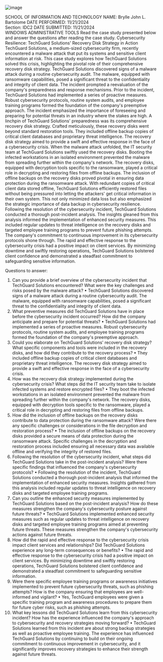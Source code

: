 ![image](https://github.com/user-attachments/assets/ecff4452-81f9-4f7c-9475-f41575eb5e3a)

SCHOOL OF INFORMATION AND TECHNOLOGY
NAME: Brylle John L. Bartolome	DATE PERFORMED: 11/21/2024	 
Section: IDC2	DATE SUBMITTED: 11/21/2024	
WINDOWS ADMINISTRATIVE TOOLS
Read the case study presented below and answer the questions after reading the case study.
Cybersecurity Resilience: TechGuard Solutions' Recovery Disk Strategy in Action
TechGuard Solutions, a medium-sized cybersecurity firm, recently encountered a malware attack that put its systems and sensitive client information at risk. This case study explores how TechGuard Solutions solved this crisis, highlighting the pivotal role of their comprehensive recovery disk strategy.
TechGuard Solutions discovered signs of a malware attack during a routine cybersecurity audit. The malware, equipped with ransomware capabilities, posed a significant threat to the confidentiality and integrity of client data. The incident prompted a reevaluation of the company's preparedness and response mechanisms. 
Prior to the incident, TechGuard Solutions had implemented a series of proactive measures. Robust cybersecurity protocols, routine system audits, and employee training programs formed the foundation of the company's preemptive approach. The incident emphasized the importance of foreseeing and preparing for potential threats in an industry where the stakes are high. A linchpin of TechGuard Solutions' preparedness was its comprehensive recovery disk strategy. 
Crafted meticulously, these recovery disks went beyond standard restoration tools. They included offline backup copies of critical client databases and proprietary threat intelligence. The recovery disk strategy aimed to provide a swift and effective response in the face of a cybersecurity crisis. When the malware attack unfolded, the IT security team at TechGuard Solutions swiftly used the recovery disks. 
Booting the infected workstations in an isolated environment prevented the malware from spreading further within the company's network. The recovery disks, equipped with decryption tools specific to the ransomware, played a critical role in decrypting and restoring files from offline backups. The inclusion of offline backups on the recovery disks proved pivotal in ensuring data protection during the ransomware attack. With redundant copies of critical client data stored offline, TechGuard Solutions efficiently restored files without being pressured into letting the attackers' get critical information in their own system. 
This not only minimized data loss but also emphasized the strategic importance of data backup in cybersecurity resilience. Following the resolution of the cybersecurity incident, TechGuard Solutions conducted a thorough post-incident analysis. The insights gleaned from this analysis informed the implementation of enhanced security measures. This included regular updates to threat intelligence on the recovery disks and targeted employee training programs to prevent future phishing attempts. The company's commitment to continuous improvement in its cybersecurity protocols shone through. The rapid and effective response to the cybersecurity crisis had a positive impact on client services. By minimizing downtime and swiftly restoring operations, TechGuard Solutions bolstered client confidence and demonstrated a steadfast commitment to safeguarding sensitive information.

Questions to answer:
1.	Can you provide a brief overview of the cybersecurity incident that TechGuard Solutions encountered? What were the key challenges and risks posed by the malware attack?
•	TechGuard Solutions discovered signs of a malware attack during a routine cybersecurity audit. The malware, equipped with ransomware capabilities, posed a significant threat to the confidentiality and integrity of client data. 
2.	What preventive measures did TechGuard Solutions have in place before the cybersecurity incident occurred? How did the company anticipate and prepare for potential threats?
•	TechGuard Solutions had implemented a series of proactive measures. Robust cybersecurity protocols, routine system audits, and employee training programs formed the foundation of the company's preemptive approach.
3.	Could you elaborate on TechGuard Solutions' recovery disk strategy? What specific components and tools were included in the recovery disks, and how did they contribute to the recovery process?
•	They included offline backup copies of critical client databases and proprietary threat intelligence. The recovery disk strategy aimed to provide a swift and effective response in the face of a cybersecurity crisis.
4.	How was the recovery disk strategy implemented during the cybersecurity crisis? What steps did the IT security team take to isolate infected systems and restore encrypted files?
•	They boot the infected workstations in an isolated environment prevented the malware from spreading further within the company's network. The recovery disks, equipped with decryption tools specific to the ransomware, played a critical role in decrypting and restoring files from offline backups.
5.	How did the inclusion of offline backups on the recovery disks contribute to data protection during the ransomware attack? Were there any specific challenges or considerations in the file decryption and restoration process?
•	The inclusion of offline backups on the recovery disks provided a secure means of data protection during the ransomware attack. Specific challenges in the decryption and restoration process included ensuring all necessary data was available offline and verifying the integrity of restored files.
6.	Following the resolution of the cybersecurity incident, what steps did TechGuard Solutions take in the post-incident analysis? Were there specific findings that influenced the company's cybersecurity protocols?
•	Following the resolution of the incident, TechGuard Solutions conducted a thorough post-incident analysis that informed the implementation of enhanced security measures. Insights gathered from this analysis included regular updates to threat intelligence on recovery disks and targeted employee training programs.
7.	Can you outline the enhanced security measures implemented by TechGuard Solutions based on the post-incident analysis? How do these measures strengthen the company's cybersecurity posture against future threats?
•	TechGuard Solutions implemented enhanced security measures such as regular updates to threat intelligence on recovery disks and targeted employee training programs aimed at preventing future threats. These measures strengthen the company's cybersecurity actions against future threats.
8.	How did the rapid and effective response to the cybersecurity crisis impact client services and relationships? Did TechGuard Solutions experience any long-term consequences or benefits?
•	The rapid and effective response to the cybersecurity crisis had a positive impact on client services. By minimizing downtime and swiftly restoring operations, TechGuard Solutions bolstered client confidence and demonstrated a steadfast commitment to safeguarding sensitive information.
9.	Were there specific employee training programs or awareness initiatives implemented to prevent future cybersecurity threats, such as phishing attempts? How is the company ensuring that employees are well-informed and vigilant?
•	Yes, TechGuard employees were given a specific training program and awareness procedures to prepare them for future cyber risks, such as phishing attempts.
10.	What key lessons did TechGuard Solutions learn from this cybersecurity incident? How has the experience influenced the company's approach to cybersecurity and recovery strategies moving forward? 
•	TechGuard Solutions learned from this incident are about strong backup strategies as well as proactive employee training. The experience has influenced TechGuard Solutions by continuing to build on their ongoing commitment to continuous improvement in cybersecurity, and it significantly improves recovery strategies to enhance their strength against future threats.






